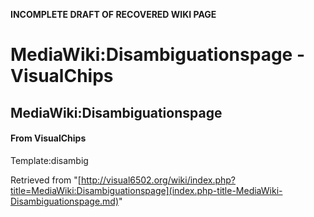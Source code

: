 **INCOMPLETE DRAFT OF RECOVERED WIKI PAGE**

# MediaWiki:Disambiguationspage - VisualChips

## MediaWiki:Disambiguationspage

#### From VisualChips

Template:disambig

Retrieved from "[http://visual6502.org/wiki/index.php?title=MediaWiki:Disambiguationspage](index.php-title-MediaWiki-Disambiguationspage.md)"

